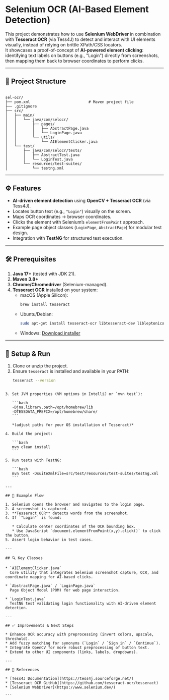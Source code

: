 
# Selenium OCR (AI-Based Element Detection)

This project demonstrates how to use **Selenium WebDriver** in combination with **Tesseract OCR** (via Tess4J) to detect and interact with UI elements visually, instead of relying on brittle XPath/CSS locators.  
It showcases a proof-of-concept of **AI-powered element clicking**: identifying text labels on buttons (e.g., "Login") directly from screenshots, then mapping them back to browser coordinates to perform clicks.

---

## 📂 Project Structure

```

sel-ocr/
├── pom.xml                          # Maven project file
├── .gitignore
├── src/
│   ├── main/
│   │   └── java/com/selocr/
│   │       ├── pages/
│   │       │   ├── AbstractPage.java
│   │       │   └── LoginPage.java
│   │       └── utils/
│   │           └── AIElementClicker.java
│   └── test/
│       ├── java/com/selocr/tests/
│       │   ├── AbstractTest.java
│       │   └── LoginTest.java
│       └── resources/test-suites/
│           └── testng.xml

````

---

## ⚙️ Features

- **AI-driven element detection** using **OpenCV + Tesseract OCR** (via Tess4J).
- Locates button text (e.g., `"Login"`) visually on the screen.
- Maps OCR coordinates → browser coordinates.
- Clicks the element with Selenium’s `elementFromPoint` approach.
- Example page object classes (`LoginPage`, `AbstractPage`) for modular test design.
- Integration with **TestNG** for structured test execution.

---

## 🛠️ Prerequisites

1. **Java 17+** (tested with JDK 21).
2. **Maven 3.8+**
3. **Chrome/Chromedriver** (Selenium-managed).
4. **Tesseract OCR** installed on your system:
    - macOS (Apple Silicon):
      ```bash
      brew install tesseract
      ```
    - Ubuntu/Debian:
      ```bash
      sudo apt-get install tesseract-ocr libtesseract-dev libleptonica-dev
      ```
    - Windows: [Download installer](https://github.com/UB-Mannheim/tesseract/wiki)

---

## 🚀 Setup & Run

1. Clone or unzip the project.
2. Ensure `tesseract` is installed and available in your PATH:
   ```bash
   tesseract --version
````

3. Set JVM properties (VM options in IntelliJ or `mvn test`):

   ```bash
   -Djna.library.path=/opt/homebrew/lib
   -DTESSDATA_PREFIX=/opt/homebrew/share/
   ```

   *(adjust paths for your OS installation of Tesseract)*

4. Build the project:

   ```bash
   mvn clean install
   ```

5. Run tests with TestNG:

   ```bash
   mvn test -DsuiteXmlFile=src/test/resources/test-suites/testng.xml
   ```

---

## 📌 Example Flow

1. Selenium opens the browser and navigates to the login page.
2. A screenshot is captured.
3. **Tesseract OCR** detects words from the screenshot.
4. If `"Login"` is found:

   * Calculate center coordinates of the OCR bounding box.
   * Use JavaScript `document.elementFromPoint(x,y).click()` to click the button.
5. Assert login behavior in test cases.

---

## 🔍 Key Classes

* `AIElementClicker.java`
  Core utility that integrates Selenium screenshot capture, OCR, and coordinate mapping for AI-based clicks.

* `AbstractPage.java` / `LoginPage.java`
  Page Object Model (POM) for web page interaction.

* `LoginTest.java`
  TestNG test validating login functionality with AI-driven element detection.

---

## ✅ Improvements & Next Steps

* Enhance OCR accuracy with preprocessing (invert colors, upscale, threshold).
* Add fuzzy matching for synonyms (`Login` / `Sign in` / `Continue`).
* Integrate OpenCV for more robust preprocessing of button text.
* Extend to other UI components (links, labels, dropdowns).

---

## 📖 References

* [Tess4J Documentation](https://tess4j.sourceforge.net/)
* [Tesseract OCR GitHub](https://github.com/tesseract-ocr/tesseract)
* [Selenium WebDriver](https://www.selenium.dev/)

```